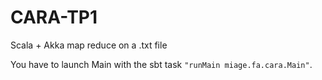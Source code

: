 # CARA-TP1
Scala + Akka map reduce on a .txt file

You have to launch Main with the sbt task `"runMain miage.fa.cara.Main"`.